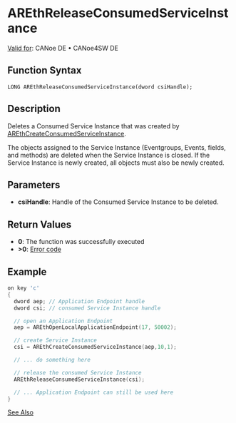 # AREthReleaseConsumedServiceInstance

[Valid for](../../../../Shared/FeatureAvailability.md): CANoe DE • CANoe4SW DE

## Function Syntax

```
LONG AREthReleaseConsumedServiceInstance(dword csiHandle);
```

## Description

Deletes a Consumed Service Instance that was created by [AREthCreateConsumedServiceInstance](CAPLfunctionAREthCreateConsumedServiceInstance.md).

The objects assigned to the Service Instance (Eventgroups, Events, fields, and methods) are deleted when the Service Instance is closed. If the Service Instance is newly created, all objects must also be newly created.

## Parameters

- **csiHandle**: Handle of the Consumed Service Instance to be deleted.

## Return Values

- **0**: The function was successfully executed
- **>0**: [Error code](../CAPLfunctionsAREthILErrorCodes.md)

## Example

```c
on key 'c'
{
  dword aep; // Application Endpoint handle
  dword csi; // consumed Service Instance handle

  // open an Application Endpoint
  aep = AREthOpenLocalApplicationEndpoint(17, 50002);

  // create Service Instance
  csi = AREthCreateConsumedServiceInstance(aep,10,1);

  // ... do something here

  // release the consumed Service Instance
  AREthReleaseConsumedServiceInstance(csi);

  // ... Application Endpoint can still be used here
}
```

[See Also](javascript:void(0);)

